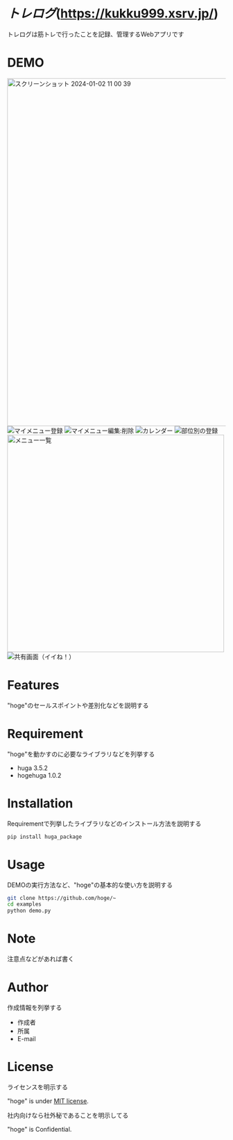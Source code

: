 # *トレログ*(https://kukku999.xsrv.jp/)

トレログは筋トレで行ったことを記録、管理するWebアプリです


# DEMO
<img width="800" alt="スクリーンショット 2024-01-02 11 00 39" src="https://github.com/yuji-2293/Training_ap/assets/141961535/4e9651d9-7bd8-46a6-bc71-fc4b36eafce2">
<img width="５００" alt="マイメニュー登録" src="https://github.com/yuji-2293/Training_ap/assets/141961535/14e1b211-0e0c-49ad-9b4b-660dbba0288c">
<img width="５００" alt="マイメニュー編集:削除" src="https://github.com/yuji-2293/Training_ap/assets/141961535/5fb396f0-5d90-45ae-aee7-dc9c663fa1ef">
<img width="５００" alt="カレンダー" src="https://github.com/yuji-2293/Training_ap/assets/141961535/364a2a80-e599-4bac-a64e-eec7812e9489">

<img width="５００" alt="部位別の登録" src="https://github.com/yuji-2293/Training_ap/assets/141961535/adaf02c9-e99f-41ec-816f-06ace11e62d7">
<img width="500" alt="メニュー一覧" src="https://github.com/yuji-2293/Training_ap/assets/141961535/1ad9a3ce-d01c-493b-a203-5a561cb9470c">
<img width="５００" alt="共有画面（イイね！）" src="https://github.com/yuji-2293/Training_ap/assets/141961535/c10541fd-8ceb-4cb9-9add-98ef743746b1">







# Features

"hoge"のセールスポイントや差別化などを説明する

# Requirement

"hoge"を動かすのに必要なライブラリなどを列挙する

* huga 3.5.2
* hogehuga 1.0.2

# Installation

Requirementで列挙したライブラリなどのインストール方法を説明する

```bash
pip install huga_package
```

# Usage

DEMOの実行方法など、"hoge"の基本的な使い方を説明する

```bash
git clone https://github.com/hoge/~
cd examples
python demo.py
```

# Note

注意点などがあれば書く

# Author

作成情報を列挙する

* 作成者
* 所属
* E-mail

# License
ライセンスを明示する

"hoge" is under [MIT license](https://en.wikipedia.org/wiki/MIT_License).

社内向けなら社外秘であることを明示してる

"hoge" is Confidential.
